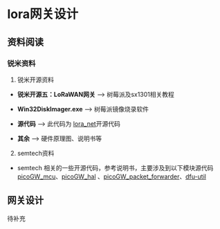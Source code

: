 # lora网关设计

## 资料阅读

### 锐米资料

1. 锐米开源资料

* **锐米开源五：LoRaWAN网关** -->  树莓派及sx1301相关教程

* **Win32DiskImager.exe**   --> 树莓派镜像烧录软件

* **源代码** --> 此代码为 [lora_net](https://github.com/Lora-net/lora_gateway)开源代码

* **其余**  --> 硬件原理图、说明书等

2. semtech资料

* semtech 相关的一些开源代码，参考说明书，主要涉及到以下模块源代码  [picoGW_mcu](https://github.com/Lora-net/picoGW_mcu)、[picoGW_hal](https://github.com/Lora-net/picoGW_hal) 、[picoGW_packet_forwarder](https://github.com/Lora-net/picoGW_packet_forwarder)、[dfu-util](https://git.code.sf.net/p/dfu-util/dfu-util)


## 网关设计

待补充